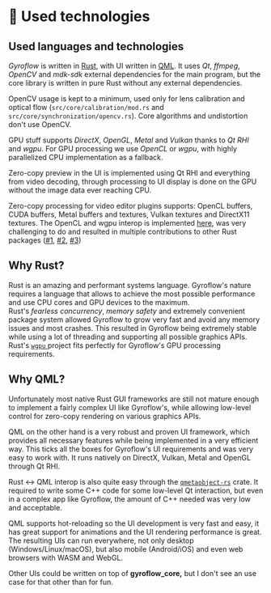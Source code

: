 # 🦀 Used technologies

## Used languages and technologies

_Gyroflow_ is written in [Rust](https://www.rust-lang.org/), with UI written in [QML](https://doc.qt.io/qt-6/qmlfirststeps.html). It uses _Qt_, _ffmpeg_, _OpenCV_ and _mdk-sdk_ external dependencies for the main program, but the core library is written in pure Rust without any external dependencies.

OpenCV usage is kept to a minimum, used only for lens calibration and optical flow (`src/core/calibration/mod.rs` and `src/core/synchronization/opencv.rs`). Core algorithms and undistortion don't use OpenCV.

GPU stuff supports _DirectX_, _OpenGL_, _Metal_ and _Vulkan_ thanks to _Qt RHI_ and _wgpu_. For GPU processing we use _OpenCL_ or _wgpu_, with highly parallelized CPU implementation as a fallback.

Zero-copy preview in the UI is implemented using Qt RHI and everything from video decoding, through processing to UI display is done on the GPU without the image data ever reaching CPU.

Zero-copy processing for video editor plugins supports: OpenCL buffers, CUDA buffers, Metal buffers and textures, Vulkan textures and DirectX11 textures. The OpenCL and wgpu interop is implemented [here](https://github.com/gyroflow/gyroflow/tree/master/src/core/gpu), was very challenging to do and resulted in multiple contributions to other Rust packages ([#1](https://github.com/cogciprocate/ocl/pull/212), [#2](https://github.com/gfx-rs/wgpu/pull/3338), [#3](https://github.com/gfx-rs/wgpu/pull/3355))&#x20;

## Why Rust?

Rust is an amazing and performant systems language. Gyroflow's nature requires a language that allows to achieve the most possible performance and use CPU cores and GPU devices to the maximum.\
Rust's _fearless concurrency_, _memory safety_ and extremely convenient package system allowed Gyroflow to grow very fast and avoid any memory issues and most crashes. This resulted in Gyroflow being extremely stable while using a lot of threading and supporting all possible graphics APIs.\
Rust's [`wgpu` ](https://github.com/gfx-rs/wgpu)project fits perfectly for Gyroflow's GPU processing requirements.

## Why QML?

Unfortunately most native Rust GUI frameworks are still not mature enough to implement a fairly complex UI like Gyroflow's, while allowing low-level control for zero-copy rendering on various graphics APIs.

QML on the other hand is a very robust and proven UI framework, which provides all necessary features while being implemented in a very efficient way. This ticks all the boxes for Gyroflow's UI requirements and was very easy to work with. It runs natively on DirectX, Vulkan, Metal and OpenGL through Qt RHI.

Rust <-> QML interop is also quite easy through the [`qmetaobject-rs`](https://github.com/woboq/qmetaobject-rs) crate. It required to write some C++ code for some low-level Qt interaction, but even in a complex app like Gyroflow, the amount of C++ needed was very low and acceptable.

QML supports hot-reloading so the UI development is very fast and easy, it has great support for animations and the UI rendering performance is great. The resulting UIs can run everywhere, not only desktop (Windows/Linux/macOS), but also mobile (Android/iOS) and even web browsers with WASM and WebGL.



Other UIs could be written on top of **gyroflow\_core,** but I don't see an use case for that other than for fun.



